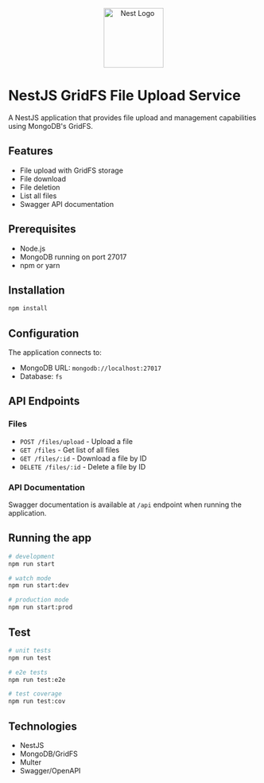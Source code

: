 <p align="center">
  <a href="http://nestjs.com/" target="blank"><img src="https://nestjs.com/img/logo-small.svg" width="120" alt="Nest Logo" /></a>
</p>


# NestJS GridFS File Upload Service

A NestJS application that provides file upload and management capabilities using MongoDB's GridFS.

## Features

- File upload with GridFS storage
- File download
- File deletion
- List all files
- Swagger API documentation

## Prerequisites

- Node.js
- MongoDB running on port 27017
- npm or yarn

## Installation

```bash
npm install
```

## Configuration

The application connects to:
- MongoDB URL: `mongodb://localhost:27017`
- Database: `fs`

## API Endpoints

### Files

- `POST /files/upload` - Upload a file
- `GET /files` - Get list of all files
- `GET /files/:id` - Download a file by ID
- `DELETE /files/:id` - Delete a file by ID

### API Documentation

Swagger documentation is available at `/api` endpoint when running the application.

## Running the app

```bash
# development
npm run start

# watch mode
npm run start:dev

# production mode
npm run start:prod
```

## Test

```bash
# unit tests
npm run test

# e2e tests
npm run test:e2e

# test coverage
npm run test:cov
```

## Technologies

- NestJS
- MongoDB/GridFS
- Multer
- Swagger/OpenAPI
